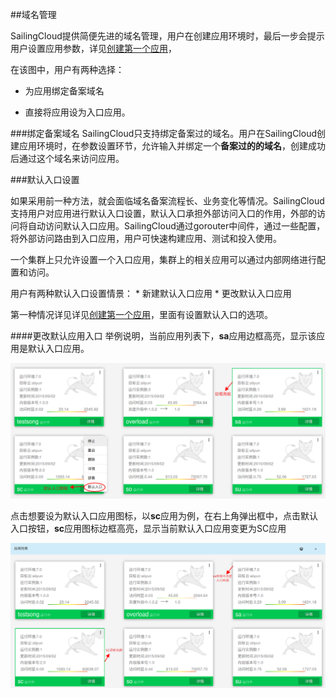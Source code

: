 ##域名管理

SailingCloud提供简便先进的域名管理，用户在创建应用环境时，最后一步会提示用户设置应用参数，详见[创建第一个应用](https://183.129.190.82:9000/docs/content/SailingCloud%E5%85%A5%E9%97%A8%E6%95%99%E7%A8%8B/chuang_jian_di_yi_ge_ying_yong.html)，



在该图中，用户有两种选择：
* 为应用绑定备案域名

* 直接将应用设为入口应用。


###绑定备案域名
SailingCloud只支持绑定备案过的域名。用户在SailingCloud创建应用环境时，在参数设置环节，允许输入并绑定一个**备案过的的域名**，创建成功后通过这个域名来访问应用。


###默认入口设置

如果采用前一种方法，就会面临域名备案流程长、业务变化等情况。SailingCloud支持用户对应用进行默认入口设置，默认入口承担外部访问入口的作用，外部的访问将自动访问默认入口应用。SailingCloud通过gorouter中间件，通过一些配置，将外部访问路由到入口应用，用户可快速构建应用、测试和投入使用。

一个集群上只允许设置一个入口应用，集群上的相关应用可以通过内部网络进行配置和访问。

用户有两种默认入口设置情景：
* 
新建默认入口应用
* 
更改默认入口应用

第一种情况详见详见[创建第一个应用](https://183.129.190.82:9000/docs/content/SailingCloud%E5%85%A5%E9%97%A8%E6%95%99%E7%A8%8B/chuang_jian_di_yi_ge_ying_yong.html)，里面有设置默认入口的选项。

####更改默认应用入口
举例说明，当前应用列表下，**sa**应用边框高亮，显示该应用是默认入口应用。

![](200.png)

点击想要设为默认入口应用图标，以**sc**应用为例，在右上角弹出框中，点击默认入口按钮，**sc**应用图标边框高亮，显示当前默认入口应用变更为SC应用

![](201.png)
